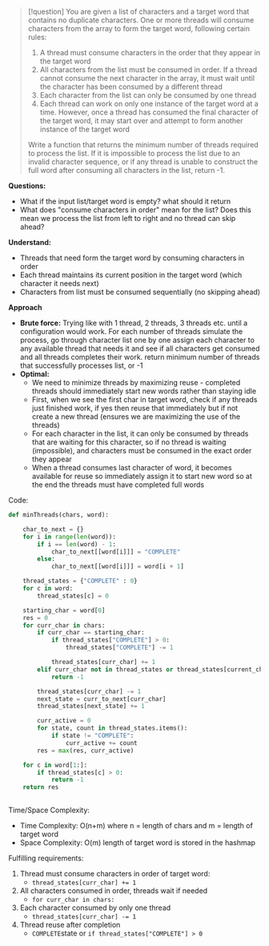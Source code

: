 >[!question]
> You are given a list of characters and a target word that contains no duplicate characters.
> One or more threads will consume characters from the array to form the target word, following certain rules:
> 1. A thread must consume characters in the order that they appear in the target word
> 2. All characters from the list must be consumed in order. If a thread cannot consume the next character in the array, it must wait until the character has been consumed by a different thread
> 3. Each character from the list can only be consumed by one thread
> 4. Each thread can work on only one instance of the target word at a time. However, once a thread has consumed the final character of the target word, it may start over and attempt to form another instance of the target word
> 
> Write a function that returns the minimum number of threads required to process the list. If it is impossible to process the list due to an invalid character sequence, or if any thread is unable to construct the full word after consuming all characters in the list, return -1.

**Questions:**
- What if the input list/target word is empty? what should it return
- What does "consume characters in order" mean for the list? Does this mean we process the list from left to right and no thread can skip ahead?

**Understand:**
- Threads that need form the target word by consuming characters in order
- Each thread maintains its current position in the target word (which character it needs next)
- Characters from list must be consumed sequentially (no skipping ahead)

**Approach**
- **Brute force:** Trying like with 1 thread, 2 threads, 3 threads etc. until a configuration would work. For each number of threads simulate the process, go through character list one by one assign each character to any available thread that needs it and see if all characters get consumed and all threads completes their work. return minimum number of threads that successfully processes list, or -1
- **Optimal:**
	- We need to minimize threads by maximizing reuse - completed threads should immediately start new words rather than staying idle
	- First, when we see the first char in target word, check if any threads just finished work, if yes then reuse that immediately but if not create a new thread (ensures we are maximizing the use of the threads)
	- For each character in the list, it can only be consumed by threads that are waiting for this character, so if no thread is waiting (impossible), and characters must be consumed in the exact order they appear
	- When a thread consumes last character of word, it becomes available for reuse so immediately assign it to start new word so at the end the threads must have completed full words

Code:
```Python
def minThreads(chars, word):

	char_to_next = {}
	for i in range(len(word)):
		if i == len(word) - 1:
			char_to_next[[word[i]]] = "COMPLETE"
		else:
			char_to_next[[word[i]]] = word[i + 1]

	thread_states = {"COMPLETE" : 0} 
	for c in word:
		thread_states[c] = 0

	starting_char = word[0]
	res = 0
	for curr_char in chars:
		if curr_char == starting_char:
			if thread_states["COMPLETE"] > 0:
				thread_states["COMPLETE"] -= 1

			thread_states[curr_char] += 1
		elif curr_char not in thread_states or thread_states[current_char] == 0:
			return -1 

		thread_states[curr_char] -= 1
		next_state = curr_to_next[curr_char]
		thread_states[next_state] += 1

		curr_active = 0
		for state, count in thread_states.items():
			if state != "COMPLETE":
				curr_active += count
		res = max(res, curr_active)

	for c in word[1:]:
		if thread_states[c] > 0:
			return -1
	return res
		
```

Time/Space Complexity:
- Time Complexity: O(n+m) where n = length of chars and m = length of target word
- Space Complexity: O(m) length of target word is stored in the hashmap

Fulfilling requirements:
1. Thread must consume characters in order of target word: 
	- `thread_states[curr_char] += 1`
2. All characters consumed in order, threads wait if needed
	- `for curr_char in chars:`
3. Each character consumed by only one thread
	- `thread_states[curr_char] -= 1`
4. Thread reuse after completion
	- `COMPLETE`state or `if thread_states["COMPLETE"] > 0`
